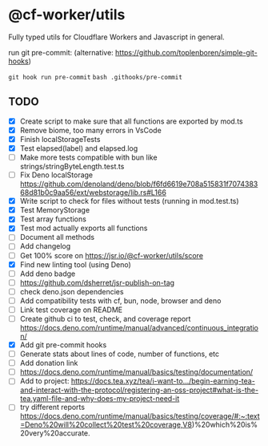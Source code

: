 # @cf-worker/utils

Fully typed utils for Cloudflare Workers and Javascript in general.

run git pre-commit: (alternative: https://github.com/toplenboren/simple-git-hooks)

`git hook run pre-commit`
`bash .githooks/pre-commit`

## TODO

- [x] Create script to make sure that all functions are exported by mod.ts
- [x] Remove biome, too many errors in VsCode
- [x] Finish localStorageTests
- [x] Test elapsed(label) and elapsed.log
- [ ] Make more tests compatible with bun like strings/stringByteLength.test.ts
- [ ] Fix Deno localStorage https://github.com/denoland/deno/blob/f6fd6619e708a515831f707438368d81b0c9aa56/ext/webstorage/lib.rs#L166
- [x] Write script to check for files without tests (running in mod.test.ts)
- [x] Test MemoryStorage
- [x] Test array functions
- [x] Test mod actually exports all functions
- [ ] Document all methods
- [ ] Add changelog
- [ ] Get 100% score on https://jsr.io/@cf-worker/utils/score
- [x] Find new linting tool (using Deno)
- [ ] Add deno badge
- [ ] https://github.com/dsherret/jsr-publish-on-tag
- [ ] check deno.json dependencies
- [ ] Add compatibility tests with cf, bun, node, browser and deno
- [ ] Link test coverage on README
- [ ] Create github ci to test, check, and coverage report https://docs.deno.com/runtime/manual/advanced/continuous_integration/
- [x] Add git pre-commit hooks
- [ ] Generate stats about lines of code, number of functions, etc
- [ ] Add donation link
- [ ] https://docs.deno.com/runtime/manual/basics/testing/documentation/
- [ ] Add to project: https://docs.tea.xyz/tea/i-want-to.../begin-earning-tea-and-interact-with-the-protocol/registering-an-oss-project#what-is-the-tea.yaml-file-and-why-does-my-project-need-it
- [ ] try different reports https://docs.deno.com/runtime/manual/basics/testing/coverage/#:~:text=Deno%20will%20collect%20test%20coverage,V8)%20which%20is%20very%20accurate.
